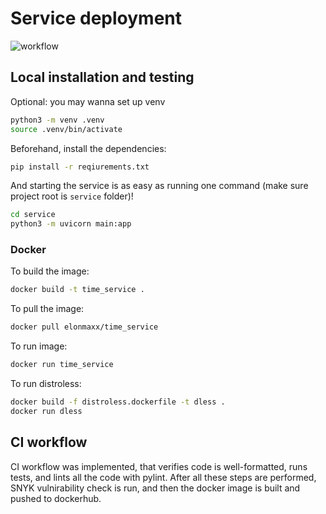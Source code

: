 
# Service deployment

![workflow](https://github.com/Processor228/S25-core-course-labs/actions/workflows/app_python.yml/badge.svg)

## Local installation and testing

Optional: you may wanna set up venv

```bash
python3 -m venv .venv
source .venv/bin/activate
```

Beforehand, install the dependencies:

```bash
pip install -r reqiurements.txt
```

And starting the service is as easy as running one command (make sure project root is `service` folder)!

```bash
cd service
python3 -m uvicorn main:app
```

### Docker

To build the image:

```bash
docker build -t time_service .
```

To pull the image:

```bash
docker pull elonmaxx/time_service
```

To run image:

```bash
docker run time_service
```

To run distroless:

```bash
docker build -f distroless.dockerfile -t dless .
docker run dless
```

## CI workflow

CI workflow was implemented, that verifies code is well-formatted, runs tests, and lints all the code with pylint. After all these steps are performed, SNYK vulnirability check is run, and then the docker image is built and pushed to dockerhub.
